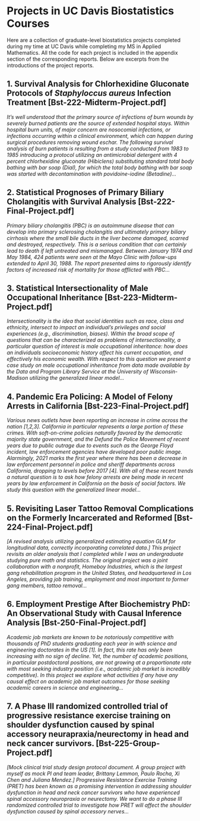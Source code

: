 # Projects in UC Davis Biostatistics Courses

Here are a collection of graduate-level biostatistics projects completed during my time at UC Davis while completing my MS in Applied Mathematics. 
All the code for each project is included in the appendix section of the corresponding reports.
Below are excerpts from the introductions of the project reports. 

## 1. Survival Analysis for Chlorhexidine Gluconate Protocols of *Staphyloccus aureus* Infection Treatment [Bst-222-Midterm-Project.pdf]

*It’s well understood that the primary source of infections of burn wounds by severely burned patients are the
source of extended hospital stays. Within hospital burn units, of major concern are nosocomial infections, or
infections occurring within a clinical environment, which can happen during surgical procedures removing
wound eschar. The following survival analysis of burn patients is resulting from a study conducted from 1983
to 1985 introducing a protocol utilizing an antimicrobial detergent with 4 percent chlorhexidine gluconate
(Hibiclens) substituting standard total body bathing with bar soap (Dial), for which the total body bathing
with bar soap was started with decontamination with povidoine-iodine (Betadine)...*

## 2. Statistical Prognoses of Primary Biliary Cholangitis with Survival Analysis [Bst-222-Final-Project.pdf]

*Primary biliary cholangitis (PBC) is an autoimmune disease that can develop into primary sclerosing
cholangitis and ultimately primary biliary cirrhosis where the small bile ducts in the liver become damaged,
scarred and destroyed, respectively. This is a serious condition that can certainly lead to death if left untreated
and mismanaged. Between January 1974 and May 1984, 424 patients were seen at the Mayo Clinic with
follow-ups extended to April 30, 1988. The report presented aims to rigorously identify factors of increased
risk of mortality for those afflicted with PBC...*

## 3. Statistical Intersectionality of Male Occupational Inheritance [Bst-223-Midterm-Project.pdf]

*Intersectionality is the idea that social identities such as race, class and ethnicity, intersect to impact an
individual’s privileges and social experiences (e.g., discrimination, biases). Within the broad scope of questions
that can be characterized as problems of intersectionality, a particular question of interest is male occupational
inheritance: how does an individuals socioeconomic history affect his current occupation, and effectively his
economic wealth. With respect to this question we present a case study on male occupational inheritance
from data made available by the Data and Program Library Service at the University of Wisconsin-Madison
utilizing the generalized linear model...*


## 4. Pandemic Era Policing: A Model of Felony Arrests in California [Bst-223-Final-Project.pdf]

*Various news outlets have been reporting an increase in crime across the nation [1,2,3]. California in particular
represents a large portion of these crimes. With soft-on-crime policies naturally favored by the democratic majority state government, 
and the Defund the Police Movement of recent years due to public outrage due
to events such as the George Floyd incident, law enforcement agencies have developed poor public image.
Alarmingly, 2021 marks the first year where there has been a decrease in law enforcement personnel in police
and sheriff departments across California, dropping to levels before 2017 [4]. With all of these recent trends a
natural question is to ask how felony arrests are being made in recent years by law enforcement in California
on the basis of social factors. We study this question with the generalized linear model...*

## 5. Revisiting Laser Tattoo Removal Complications on the Formerly Incarcerated and Reformed [Bst-224-Final-Project.pdf]

*[A revised analysis utilizing generalized estimating equation GLM for longitudinal data, correctly incorporating correlated data.] This project revisits an older analysis that I completed while I was an undergraduate studying pure math and statistics. The original project was a joint collaboration with a nonprofit, Homeboy Industries, which is the largest gang rehabilitation program in the United States, and headquartered in Los Angeles, providing job training, employment and most important to former gang members, tattoo removal...*

## 6. Employment Prestige After Biochemistry PhD: An Observational Study with Causal Inference Analysis [Bst-250-Final-Project.pdf]

*Academic job markets are known to be notoriously competitive with thousands of PhD students
graduating each year in with science and engineering doctorates in the US [1]. In fact, this rate has
only been increasing with no sign of decline. Yet, the number of academic positions, in particular
postdoctoral positions, are not growing at a proportionate rate with most seeking industry position
(i.e., academic job market is incredibly competitive). In this project we explore what activities if
any have any causal effect on academic job market outcomes for those seeking academic careers in
science and engineering...*

## 7. A Phase III randomized controlled trial of progressive resistance exercise training on shoulder dysfunction caused by spinal accessory neurapraxia/neurectomy in head and neck cancer survivors. [Bst-225-Group-Project.pdf]

*[Mock clinical trial study design protocol document. A group project with myself as mock PI and team leader, Brittany Lemmon, Paulo Rocha, Xi Chen and Juliana Mendez.]
 Progressive Resistance Exercise Training (PRET) has been known as a promising
intervention in addressing shoulder dysfunction in head and neck cancer survivors who have experienced
spinal accessory neuropraxia or neurectomy. We want to do a phase III randomized controlled trial to
investigate how PRET will affect the shoulder dysfunction caused by spinal accessory nerves...*

